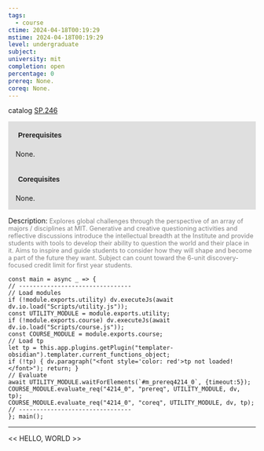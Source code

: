```yaml
---
tags:
  - course
ctime: 2024-04-18T00:19:29
mstime: 2024-04-18T00:19:29
level: undergraduate
subject: 
university: mit
completion: open
percentage: 0
prereq: None.
coreq: None.
---
```


catalog [SP.246](http://student.mit.edu/catalog/mSPa.html#SP.246)

<span style="display: block; padding: 15px; background-color: rgb(100, 100, 100, 0.2);"><font id="m_prereq4214_0" style="display: block; font-family: Arial, sans-serif; font-weight: bold; padding: 5px">Prerequisites</font><br><span id="prereq4214_0">None.</span></span>
<span style="display: block; padding: 15px; background-color: rgb(100, 100, 100, 0.2);"><font id="m_coreq4214_0" style="display: block; font-family: Arial, sans-serif; font-weight: bold; padding: 5px">Corequisites</font><br><span id="coreq4214_0">None.</span></span>

<font style="">Description:</font>
<font style="color: grey; font-size: 0.8rem;">Explores global challenges through the perspective of an array of majors / disciplines at MIT. Generative and creative questioning activities and reflective discussions introduce the intellectual breadth at the Institute and provide students with tools to develop their ability to question the world and their place in it. Aims to inspire and guide students to consider how they will shape and become a part of the future they want. Subject can count toward the 6-unit discovery-focused credit limit for first year students.</font>

```dataviewjs
const main = async _ => {
// --------------------------------
// Load modules
if (!module.exports.utility) dv.executeJs(await dv.io.load("Scripts/utility.js"));
const UTILITY_MODULE = module.exports.utility;
if (!module.exports.course) dv.executeJs(await dv.io.load("Scripts/course.js"));
const COURSE_MODULE = module.exports.course;
// Load tp
let tp = this.app.plugins.getPlugin("templater-obsidian").templater.current_functions_object;
if (!tp) { dv.paragraph("<font style='color: red'>tp not loaded!</font>"); return; }
// Evaluate
await UTILITY_MODULE.waitForElements(`#m_prereq4214_0`, {timeout:5});
COURSE_MODULE.evaluate_req("4214_0", "prereq", UTILITY_MODULE, dv, tp);
COURSE_MODULE.evaluate_req("4214_0", "coreq", UTILITY_MODULE, dv, tp);
// --------------------------------
}; main();
```

---

<< HELLO, WORLD >>
